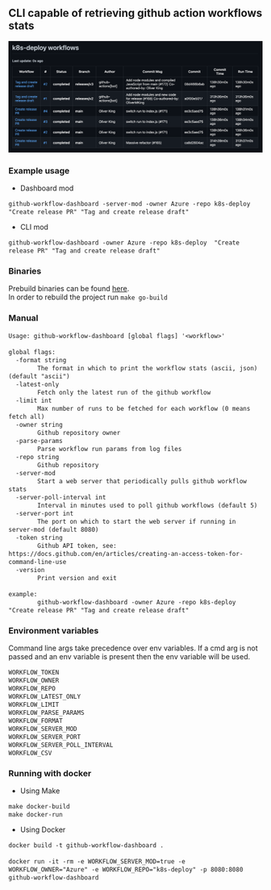 ## CLI capable of retrieving github action workflows stats

![dashboard-image](./assets/github-workflow-dashboard.png)

### Example usage

- Dashboard mod
```shell
github-workflow-dashboard -server-mod -owner Azure -repo k8s-deploy  "Create release PR" "Tag and create release draft"
```

- CLI mod
```shell
github-workflow-dashboard -owner Azure -repo k8s-deploy  "Create release PR" "Tag and create release draft"
```

### Binaries
Prebuild binaries can be found [here](./bin/).  
In order to rebuild the project run `make go-build`

### Manual

```shell
Usage: github-workflow-dashboard [global flags] '<workflow>'

global flags:
  -format string
        The format in which to print the workflow stats (ascii, json) (default "ascii")
  -latest-only
        Fetch only the latest run of the github workflow
  -limit int
        Max number of runs to be fetched for each workflow (0 means fetch all)
  -owner string
        Github repository owner
  -parse-params
        Parse workflow run params from log files
  -repo string
        Github repository
  -server-mod
        Start a web server that periodically pulls github workflow stats
  -server-poll-interval int
        Interval in minutes used to poll github workflows (default 5)
  -server-port int
        The port on which to start the web server if running in server-mod (default 8080)
  -token string
        Github API token, see: https://docs.github.com/en/articles/creating-an-access-token-for-command-line-use
  -version
        Print version and exit

example:
        github-workflow-dashboard -owner Azure -repo k8s-deploy  "Create release PR" "Tag and create release draft"
```

### Environment variables
Command line args take precedence over env variables. If a cmd arg is not passed and an env variable is present then the env variable will be used.

```
WORKFLOW_TOKEN
WORKFLOW_OWNER
WORKFLOW_REPO
WORKFLOW_LATEST_ONLY
WORKFLOW_LIMIT
WORKFLOW_PARSE_PARAMS
WORKFLOW_FORMAT
WORKFLOW_SERVER_MOD
WORKFLOW_SERVER_PORT 
WORKFLOW_SERVER_POLL_INTERVAL
WORKFLOW_CSV
```

### Running with docker

- Using Make
```shell
make docker-build
make docker-run
```

- Using Docker
```shell
docker build -t github-workflow-dashboard .

docker run -it -rm -e WORKFLOW_SERVER_MOD=true -e WORKFLOW_OWNER="Azure" -e WORKFLOW_REPO="k8s-deploy" -p 8080:8080 github-workflow-dashboard
```

